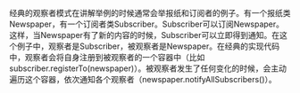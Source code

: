 经典的观察者模式在讲解举例的时候通常会举报纸和订阅者的例子。有一个报纸类Newspaper，有一个订阅者类Subscriber。Subscriber可以订阅Newspaper。这样，当Newspaper有了新的内容的时候，Subscriber可以立即得到通知。在这个例子中，观察者是Subscriber，被观察者是Newspaper。在经典的实现代码中，观察者会将自身注册到被观察者的一个容器中（比如subscriber.registerTo(newspaper)）。被观察者发生了任何变化的时候，会主动遍历这个容器，依次通知各个观察者（newspaper.notifyAllSubscribers()）。